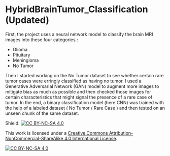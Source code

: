 # HybridBrainTumor_Classification (Updated)
First, the project uses a neural network model to classify the brain MRI images into these four categories :
- Glioma
- Pituitary
- Meningioma
- No Tumor

Then I started working on the No Tumor dataset to see whether certain rare tumor cases were erringly classified as having no tumor. I used a Generative Adversarial Network (GAN) model to augment more images to mitigate bias as much as possible and then checked those images for certain characteristics that might signal the presence of a rare case of tumor. In the end, a binary classification model (here CNN) was trained with the help of a labeled dataset ( No Tumor / Rare Case ) and then tested on an unseen chunk of the same dataset. 

Shield: [![CC BY-NC-SA 4.0][cc-by-nc-sa-shield]][cc-by-nc-sa]

This work is licensed under a
[Creative Commons Attribution-NonCommercial-ShareAlike 4.0 International License][cc-by-nc-sa].

[![CC BY-NC-SA 4.0][cc-by-nc-sa-image]][cc-by-nc-sa]

[cc-by-nc-sa]: http://creativecommons.org/licenses/by-nc-sa/4.0/
[cc-by-nc-sa-image]: https://licensebuttons.net/l/by-nc-sa/4.0/88x31.png
[cc-by-nc-sa-shield]: https://img.shields.io/badge/License-CC%20BY--NC--SA%204.0-lightgrey.svg
